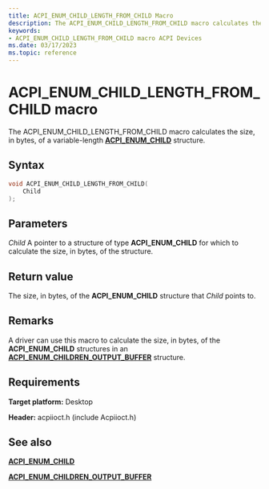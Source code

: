 ```yaml
---
title: ACPI_ENUM_CHILD_LENGTH_FROM_CHILD Macro
description: The ACPI_ENUM_CHILD_LENGTH_FROM_CHILD macro calculates the size, in bytes, of a variable-length ACPI_ENUM_CHILD structure.
keywords: 
- ACPI_ENUM_CHILD_LENGTH_FROM_CHILD macro ACPI Devices
ms.date: 03/17/2023
ms.topic: reference
---
```


# ACPI_ENUM_CHILD_LENGTH_FROM_CHILD macro

The ACPI_ENUM_CHILD_LENGTH_FROM_CHILD macro calculates the size, in bytes, of a variable-length [**ACPI_ENUM_CHILD**](/windows-hardware/drivers/ddi/acpiioct/ns-acpiioct-_acpi_enum_child) structure.

## Syntax

```cpp
void ACPI_ENUM_CHILD_LENGTH_FROM_CHILD(
    Child
);
```

## Parameters

*Child*
A pointer to a structure of type **ACPI_ENUM_CHILD** for which to calculate the size, in bytes, of the structure.

## Return value

The size, in bytes, of the **ACPI_ENUM_CHILD** structure that *Child* points to.

## Remarks

A driver can use this macro to calculate the size, in bytes, of the **ACPI_ENUM_CHILD** structures in an [**ACPI_ENUM_CHILDREN_OUTPUT_BUFFER**](/windows-hardware/drivers/ddi/acpiioct/ns-acpiioct-_acpi_enum_children_output_buffer) structure.

## Requirements

**Target platform:** Desktop

**Header:** acpiioct.h (include Acpiioct.h)

## See also

[**ACPI_ENUM_CHILD**](/windows-hardware/drivers/ddi/acpiioct/ns-acpiioct-_acpi_enum_child)

[**ACPI_ENUM_CHILDREN_OUTPUT_BUFFER**](/windows-hardware/drivers/ddi/acpiioct/ns-acpiioct-_acpi_enum_children_output_buffer)
